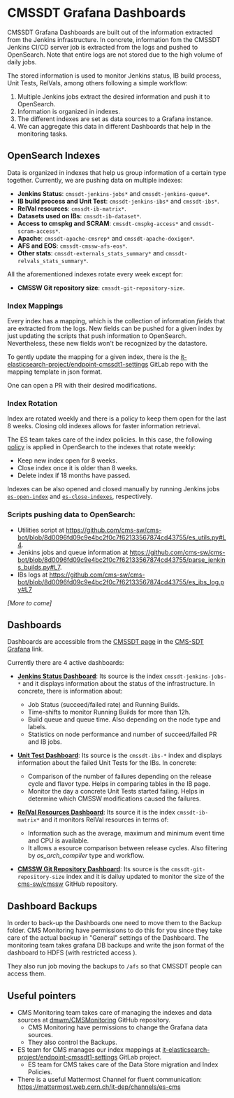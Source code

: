 # CMSSDT Grafana Dashboards

CMSSDT Grafana Dashboards are built out of the information extracted from the Jenkins infrastructure. In concrete, information fom the CMSSDT Jenkins CI/CD server job is extracted from the logs and pushed to OpenSearch.
Note that entire logs are not stored due to the high volume of daily jobs.

The stored information is used to monitor Jenkins status, IB build process, Unit Tests, RelVals, among others following a simple workflow:
1. Multiple Jenkins jobs extract the desired information and push it to OpenSearch.  
2. Information is organized in indexes.  
3. The different indexes are set as data sources to a Grafana instance.  
4. We can aggregate this data in different Dashboards that help in the monitoring tasks.

## OpenSearch Indexes
Data is organized in indexes that help us group information of a certain type together. Currently, we are pushing data on multiple indexes:

* **Jenkins Status**: `cmssdt-jenkins-jobs*` and `cmssdt-jenkins-queue*`.  
* **IB build process and Unit Test**: `cmssdt-jenkins-ibs*` and `cmssdt-ibs*`.  
* **RelVal resources**: `cmssdt-ib-matrix*`.  
* **Datasets used on IBs**: `cmssdt-ib-dataset*`.  
* **Access to cmspkg and SCRAM**: `cmssdt-cmspkg-access*` and `cmssdt-scram-access*`. 
* **Apache**: `cmssdt-apache-cmsrep*` and `cmssdt-apache-doxigen*`.  
* **AFS and EOS**: `cmssdt-cmssw-afs-eos*`.  
* **Other stats**: `cmssdt-externals_stats_summary*` and `cmssdt-relvals_stats_summary*`.

All the aforementioned indexes rotate every week except for:
* **CMSSW Git repository size**: `cmssdt-git-repository-size`.  


### Index Mappings

Every index has a mapping, which is the collection of information *fields* that are extracted from the logs. New fields can be pushed for a given index by just updating the scripts that push information to OpenSearch. Nevertheless, these new fields won't be recognized by the datastore.

To gently update the mapping for a given index, there is the [it-elasticsearch-project/endpoint-cmssdt1-settings](https://gitlab.cern.ch/it-elasticsearch-project/endpoint-cmssdt1-settings/-/tree/main/templates) GitLab repo with the mapping template in json format.

One can open a PR with their desired modifications.

### Index Rotation
Index are rotated weekly and there is a policy to keep them open for the last 8 weeks.
Closing old indexes allows for faster information retrieval.

The ES team takes care of the index policies. In this case, the following [policy](https://es-cmssdt.cern.ch/dashboards/app/opensearch_index_management_dashboards#/policy-details?id=delete_old_indices) is applied in OpenSearch to the indexes that rotate weekly:
-   Keep new index open for 8 weeks.
-   Close index once it is older than 8 weeks.
-   Delete index if 18 months have passed.

Indexes can be also opened and closed manually by running Jenkins jobs [`es-open-index`](https://cmssdt.cern.ch/jenkins/job/es-open-indexes/) and [`es-close-indexes`](https://cmssdt.cern.ch/jenkins/view/All/job/es-close-indexes/), respectively.



### Scripts pushing data to OpenSearch:
* Utilities script at https://github.com/cms-sw/cms-bot/blob/8d0096fd09c9e4bc2f0c7f62133567874cd43755/es_utils.py#L4.
* Jenkins jobs and queue information at https://github.com/cms-sw/cms-bot/blob/8d0096fd09c9e4bc2f0c7f62133567874cd43755/parse_jenkins_builds.py#L7.
* IBs logs at https://github.com/cms-sw/cms-bot/blob/8d0096fd09c9e4bc2f0c7f62133567874cd43755/es_ibs_log.py#L7

*[More to come]*


## Dashboards

Dashboards are accessible from the [CMSSDT page](https://cmssdt.cern.ch/SDT/) in the [CMS-SDT Grafana](https://monit-grafana.cern.ch/d/TQX7baSZz/cmssdt-dashboard?orgId=11) link.

Currently there are 4 active dashboards:

* [**Jenkins Status Dashboard**](https://monit-grafana.cern.ch/d/83t0M504k/cmssdt-jenkins?orgId=11): Its source is the index `cmssdt-jenkins-jobs-*` and it displays information about the status of the infrastructure. In concrete, there is information about:
	* Job Status (succeed/failed rate) and Running Builds.
	* Time-shifts to monitor Running Builds for more than 12h.
	* Build queue and queue time. Also depending on the node type and labels.
	* Statistics on node performance and number of succeed/failed PR and IB jobs.

* [**Unit Test Dashboard**](https://monit-grafana.cern.ch/d/YxhKk0JVk/cmssdt-unit-tests?orgId=11&var-ReleaseQueue=CMSSW_13_1&var-IbFlavor=DEFAULT&var-IbFlavor=ROOT628_X&var-Architecture=el8_amd64_gcc11&var-TestName=PrimaryVertex): Its source is the `cmssdt-ibs-*` index and displays information about the failed Unit Tests for the IBs. In concrete:
	* Comparison of the number of failures depending on the release cycle and flavor type. Helps in comparing tables in the IB page.
	*	Monitor the day a concrete Unit Tests started failing. Helps in determine which CMSSW modifications caused the failures.

* [**RelVal Resources Dashboard**](https://monit-grafana.cern.ch/d/bB9CsmHWz/cmssdt-ibmatrix?orgId=11): Its source it is the index `cmssdt-ib-matrix*` and it monitors RelVal resources in terms of:
	* Information such as the average, maximum and minimum event time and CPU is available.
	* It allows a esource comparison between release cycles. Also filtering by *os\_arch\_compiler* type and workflow.

* [**CMSSW Git Repository Dashboard**](https://monit-grafana.cern.ch/d/srDrmWPWk/cmssdt-cmssw-repository-size?orgId=11): Its source is the `cmssdt-git-repository-size` index and it is dailuy updated to monitor the size of the [cms-sw/cmssw](https://github.com/cms-sw/cmssw) GitHub repository.

## Dashboard Backups
In order to back-up the Dashboards one need to move them to the Backup folder. CMS Monitoring have permissions to do this for you since they take care of the actual backup in "General" settings of the Dashboard. The monitoring team takes grafana DB backups and write the json format of the dashboard to HDFS (with restricted access ).

They also run job moving the backups to `/afs` so that CMSSDT people can access them.

## Useful pointers

* CMS Monitoring team takes care of managing the indexes and data sources at [dmwm/CMSMonitoring](https://github.com/dmwm/CMSMonitoring/blob/master/static/datasources.json) GitHub repository.
	*  CMS Monitoring have permissions to change the Grafana data sources.
	* They also control the Backups.
* ES team for CMS manages our index mappings at [it-elasticsearch-project/endpoint-cmssdt1-settings](https://gitlab.cern.ch/it-elasticsearch-project/endpoint-cmssdt1-settings/-/tree/main/templates) GitLab project.
	*	ES team for CMS takes care of the Data Store migration and Index Policies.
*	There is a useful Mattermost Channel for fluent communication: https://mattermost.web.cern.ch/it-dep/channels/es-cms
